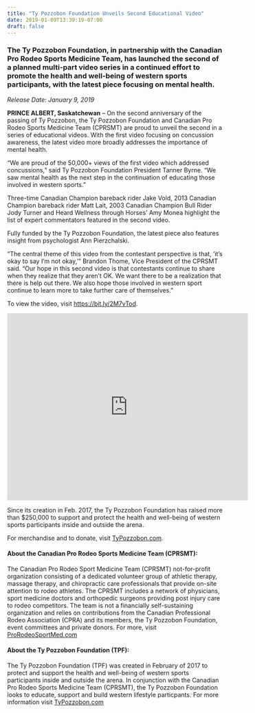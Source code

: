 ```yaml
---
title: "Ty Pozzobon Foundation Unveils Second Educational Video"
date: 2019-01-09T13:39:19-07:00
draft: false
---
```


### The Ty Pozzobon Foundation, in partnership with the Canadian Pro Rodeo Sports Medicine Team, has launched the second of a planned multi-part video series in a continued effort to promote the health and well-being of western sports participants, with the latest piece focusing on mental health.

*Release Date: January 9, 2019*

**PRINCE ALBERT, Saskatchewan** – On the second anniversary of the passing of Ty Pozzobon, the Ty Pozzobon Foundation and Canadian Pro Rodeo Sports Medicine Team (CPRSMT) are proud to unveil the second in a series of educational videos. With the first video focusing on concussion awareness, the latest video more broadly addresses the importance of mental health.

“We are proud of the 50,000+ views of the first video which addressed concussions,” said Ty Pozzobon Foundation President Tanner Byrne. “We saw mental health as the next step in the continuation of educating those involved in western sports.”


Three-time Canadian Champion bareback rider Jake Vold, 2013 Canadian Champion bareback rider Matt Lait, 2003 Canadian Champion Bull Rider Jody Turner and Heard Wellness through Horses’ Amy Monea highlight the list of expert commentators featured in the second video.

Fully funded by the Ty Pozzobon Foundation, the latest piece also features insight from psychologist Ann Pierzchalski.

“The central theme of this video from the contestant perspective is that, ‘it’s okay to say I’m not okay,’” Brandon Thome, Vice President of the CPRSMT said. “Our hope in this second video is that contestants continue to share when they realize that they aren’t OK. We want there to be a realization that there is help out there. We also hope those involved in western sport continue to learn more to take further care of themselves.”

To view the video, visit <https://bit.ly/2M7vTod>.

<iframe src="https://www.facebook.com/plugins/video.php?href=https%3A%2F%2Fwww.facebook.com%2FTyPozzobonFoundation%2Fvideos%2F220752485538675%2F&show_text=1&width=560" width="560" height="436" style="border:none;overflow:hidden;background-color:white" scrolling="no" frameborder="0" allowTransparency="true" allow="encrypted-media" allowFullScreen="true"></iframe>

Since its creation in Feb. 2017, the Ty Pozzobon Foundation has raised more than $250,000 to support and protect the health and well-being of western sports participants inside and outside the arena.

For merchandise and to donate, visit [TyPozzobon.com](https://www.typozzobon.com/).

#### About the Canadian Pro Rodeo Sports Medicine Team (CPRSMT):

The Canadian Pro Rodeo Sport Medicine Team (CPRSMT) not-for-profit organization consisting of a dedicated volunteer group of athletic therapy, massage therapy, and chiropractic care professionals that provide on-site attention to rodeo athletes. The CPRSMT includes a network of physicians, sport medicine doctors and orthopedic surgeons providing post injury care to rodeo competitors. The team is not a financially self-sustaining organization and relies on contributions from the Canadian Professional Rodeo Association (CPRA) and its members, the Ty Pozzobon Foundation, event committees and private donors. For more, visit [ProRodeoSportMed.com](https://www.prorodeosportmed.com/)

#### About the Ty Pozzobon Foundation (TPF):

The Ty Pozzobon Foundation (TPF) was created in February of 2017 to protect and support the health and well-being of western sports participants inside and outside the arena. In conjunction with the Canadian Pro Rodeo Sports Medicine Team (CPRSMT), the Ty Pozzobon Foundation looks to educate, support and build western lifestyle particpants. For more information visit [TyPozzobon.com](https://www.typozzobon.com/)
